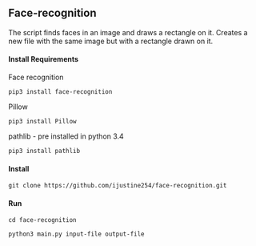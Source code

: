 ##	Face-recognition

The script finds faces in an image and draws a rectangle on it. Creates a new file with the same image but with a rectangle drawn on it.
####	Install Requirements
Face recognition

`pip3 install face-recognition`

Pillow

`pip3 install Pillow`

pathlib - pre installed in python 3.4

`pip3 install pathlib`

####	Install
`git clone https://github.com/ijustine254/face-recognition.git`

####	Run
`cd face-recognition`

`python3 main.py input-file output-file`

